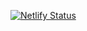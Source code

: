 [![Netlify Status](https://api.netlify.com/api/v1/badges/46582eb9-cdb8-416c-9748-0eaeded1440b/deploy-status)](https://app.netlify.com/sites/electric-sheep-news/deploys)
